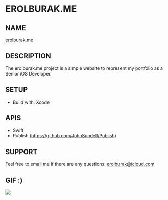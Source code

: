 # EROLBURAK.ME

## NAME
erolburak.me

## DESCRIPTION
The erolburak.me project is a simple website to represent my portfolio as a Senior iOS Developer.

## SETUP
- Build with: Xcode

## APIS
- Swift
- Publish (https://github.com/JohnSundell/Publish)

## SUPPORT
Feel free to email me if there are any questions: erolburak@icloud.com

## GIF :)
<img src="https://media3.giphy.com/media/v1.Y2lkPTc5MGI3NjExdDI3emQxaHl0bm5uZmNsaXRtNzNjcDRvN2s3OXV4NmFxMnR3d2didyZlcD12MV9pbnRlcm5hbF9naWZfYnlfaWQmY3Q9Zw/Ws6T5PN7wHv3cY8xy8/giphy.gif"/>
